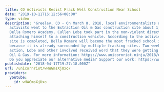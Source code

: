 ```yaml
---
title: CO Activists Resist Frack Well Construction Near School
date: "2019-10-11T16:12:56+08:00"
type: video
description: 'Greeley, CO - On March 8, 2018, local environmentalists and human rights
  activists went to the Extraction Oil & Gas construction site about 1,000 feet from
  Bella Romero Academy. Cullen Lobe took part in the non-violent direct action by
  attaching himself to a construction vehicle. According to the activists, if this
  site is completed, Bella Romero will become the most fracked school in the country
  because it is already surrounded by multiple fracking sites. Two weeks after the
  action, Lobe and other involved received word that they were getting sued by Extraction
  Oil & Gas. For more information: https://www.unicornriot.ninja/2018/oil-gas-corporation-sues-colorado-anti-fracking-activists/
  Do you appreciate our alternative media? Support our work: https://www.unicornriot.ninja/support-our-work/'
publishdate: "2018-04-17T19:27:18.000Z"
url: /unicornriot/wHWGmsXjUxo/
providers:
  youtube:
    id: wHWGmsXjUxo
---
```

